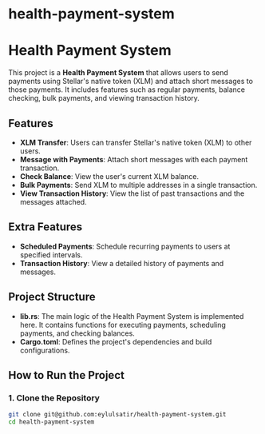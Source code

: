 # health-payment-system
# Health Payment System

This project is a **Health Payment System** that allows users to send payments using Stellar's native token (XLM) and attach short messages to those payments. It includes features such as regular payments, balance checking, bulk payments, and viewing transaction history.

## Features

- **XLM Transfer**: Users can transfer Stellar's native token (XLM) to other users.
- **Message with Payments**: Attach short messages with each payment transaction.
- **Check Balance**: View the user's current XLM balance.
- **Bulk Payments**: Send XLM to multiple addresses in a single transaction.
- **View Transaction History**: View the list of past transactions and the messages attached.

## Extra Features

- **Scheduled Payments**: Schedule recurring payments to users at specified intervals.
- **Transaction History**: View a detailed history of payments and messages.

## Project Structure

- **lib.rs**: The main logic of the Health Payment System is implemented here. It contains functions for executing payments, scheduling payments, and checking balances.
- **Cargo.toml**: Defines the project's dependencies and build configurations.

## How to Run the Project

### 1. Clone the Repository

```bash
git clone git@github.com:eylulsatir/health-payment-system.git
cd health-payment-system
